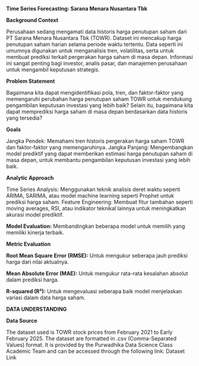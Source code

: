 **Time Series Forecasting: Sarana Menara Nusantara Tbk**

**Background Context**

Perusahaan sedang mengamati data historis harga penutupan saham dari PT Sarana Menara Nusantara Tbk (TOWR). Dataset ini mencakup harga penutupan saham harian selama periode waktu tertentu. Data seperti ini umumnya digunakan untuk menganalisis tren, volatilitas, serta untuk membuat prediksi terkait pergerakan harga saham di masa depan. Informasi ini sangat penting bagi investor, analis pasar, dan manajemen perusahaan untuk mengambil keputusan strategis.

**Problem Statement**

Bagaimana kita dapat mengidentifikasi pola, tren, dan faktor-faktor yang memengaruhi perubahan harga penutupan saham TOWR untuk mendukung pengambilan keputusan investasi yang lebih baik? Selain itu, bagaimana kita dapat memprediksi harga saham di masa depan berdasarkan data historis yang tersedia?

**Goals**

Jangka Pendek: Memahami tren historis pergerakan harga saham TOWR dan faktor-faktor yang memengaruhinya.
Jangka Panjang: Mengembangkan model prediktif yang dapat memberikan estimasi harga penutupan saham di masa depan, untuk membantu pengambilan keputusan investasi yang lebih baik.

**Analytic Approach**

Time Series Analysis: Menggunakan teknik analisis deret waktu seperti ARIMA, SARIMA, atau model machine learning seperti Prophet untuk prediksi harga saham.
Feature Engineering: Membuat fitur tambahan seperti moving averages, RSI, atau indikator teknikal lainnya untuk meningkatkan akurasi model prediktif.

**Model Evaluation:** Membandingkan beberapa model untuk memilih yang memiliki kinerja terbaik.

**Metric Evaluation**

**Root Mean Square Error (RMSE):** Untuk mengukur seberapa jauh prediksi harga dari nilai aktualnya.

**Mean Absolute Error (MAE):** Untuk mengukur rata-rata kesalahan absolut dalam prediksi harga.

**R-squared (R²):** Untuk mengevaluasi seberapa baik model menjelaskan variasi dalam data harga saham.

**DATA UNDERSTANDING**

**Data Source**

The dataset used is TOWR stock prices from February 2021 to Early February 2025. The dataset are formatted in .csv (Comma-Separated Values) format. It is provided by the Purwadhika Data Science Class Academic Team and can be accessed through the following link:
Dataset Link
